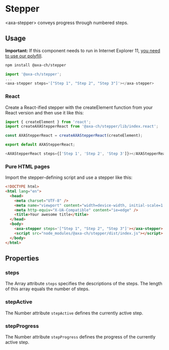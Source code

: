 # Stepper

&lt;axa-stepper&gt; conveys progress through numbered steps.

## Usage

**Important:** If this component needs to run in Internet Explorer 11, [you need to use our polyfill](https://github.com/axa-ch/patterns-library/tree/develop/src/components/05-utils/polyfill).

```bash
npm install @axa-ch/stepper
```

```js
import '@axa-ch/stepper';
...
<axa-stepper steps='["Step 1", "Step 2", "Step 3"]'></axa-stepper>
```

### React

Create a React-ified stepper with the createElement function from your React version and then use it like this:

```js
import { createElement } from 'react';
import createAXAStepperReact from '@axa-ch/stepper/lib/index.react';

const AXAStepperReact = createAXAStepperReact(createElement);

export default AXAStepperReact;
```

```js
<AXAStepperReact steps={['Step 1', 'Step 2', 'Step 3']}></AXAStepperReact>
```

### Pure HTML pages

Import the stepper-defining script and use a stepper like this:

```html
<!DOCTYPE html>
<html lang="en">
  <head>
    <meta charset="UTF-8" />
    <meta name="viewport" content="width=device-width, initial-scale=1.0" />
    <meta http-equiv="X-UA-Compatible" content="ie=edge" />
    <title>Your awesome title</title>
  </head>
  <body>
    <axa-stepper steps='["Step 1", "Step 2", "Step 3"]'></axa-stepper>
    <script src="node_modules/@axa-ch/stepper/dist/index.js"></script>
  </body>
</html>
```

## Properties

### steps

The Array attribute `steps` specifies the descriptions of the steps. The length of this array equals the number of steps.

### stepActive

The Number attribute `stepActive` defines the currently active step.

### stepProgress

The Number attribute `stepProgress` defines the progress of the currently active step.
